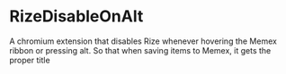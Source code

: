 # RizeDisableOnAlt
A chromium extension that disables Rize whenever hovering the Memex ribbon or pressing alt. So that when saving items to Memex, it gets the proper title
